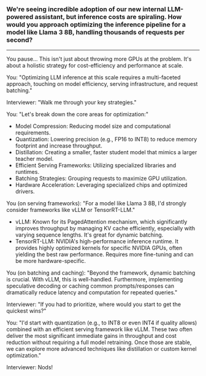 ### We're seeing incredible adoption of our new internal LLM-powered assistant, but inference costs are spiraling. How would you approach optimizing the inference pipeline for a model like Llama 3 8B, handling thousands of requests per second?
---

You pause...
This isn't just about throwing more GPUs at the problem. It's about a holistic strategy for cost-efficiency and performance at scale.

You: "Optimizing LLM inference at this scale requires a multi-faceted approach, touching on model efficiency, serving infrastructure, and request batching."

Interviewer: "Walk me through your key strategies."

You: 
"Let's break down the core areas for optimization:"
 - Model Compression: Reducing model size and computational requirements.
 - Quantization: Lowering precision (e.g., FP16 to INT8) to reduce memory footprint and increase throughput.
 - Distillation: Creating a smaller, faster student model that mimics a larger teacher model.
 - Efficient Serving Frameworks: Utilizing specialized libraries and runtimes.
 - Batching Strategies: Grouping requests to maximize GPU utilization.
 - Hardware Acceleration: Leveraging specialized chips and optimized drivers.

You (on serving frameworks): 
"For a model like Llama 3 8B, I'd strongly consider frameworks like vLLM or TensorRT-LLM."
 - vLLM: Known for its PagedAttention mechanism, which significantly improves throughput by managing KV cache efficiently, especially with varying sequence lengths. It's great for dynamic batching.
 - TensorRT-LLM: NVIDIA's high-performance inference runtime. It provides highly optimized kernels for specific NVIDIA GPUs, often yielding the best raw performance. Requires more fine-tuning and can be more hardware-specific.

You (on batching and caching): 
"Beyond the framework, dynamic batching is crucial. With vLLM, this is well-handled. Furthermore, implementing speculative decoding or caching common prompts/responses can dramatically reduce latency and computation for repeated queries."

Interviewer: "If you had to prioritize, where would you start to get the quickest wins?"

You: 
"I'd start with quantization (e.g., to INT8 or even INT4 if quality allows) combined with an efficient serving framework like vLLM. These two often deliver the most significant immediate gains in throughput and cost reduction without requiring a full model retraining. Once those are stable, we can explore more advanced techniques like distillation or custom kernel optimization."

Interviewer: Nods!
